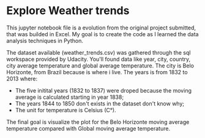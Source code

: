 # Explore Weather trends

This jupyter notebook file is a evolution from the original project submitted, that was builded in Excel. My goal is to create the code as I learned the data analysis techniques in Python.

The dataset available (weather_trends.csv) was gathered through the sql workspace provided by Udacity. You'll found data like year, city, country, city average temperature and global average temperature. The city is Belo Horizonte, from Brazil because is where i live. The years is from 1832 to 2013 where:

- The five initital years (1832 to 1837) were droped because the moving average is calculated starting in year 1838;
- The years 1844 to 1850 don't exists in the dataset don't know why;
- The unit for temperature is Celsius (C°).

The final goal is visualize the plot for the Belo Horizonte moving average temperature compared with Global moving average temperature.
